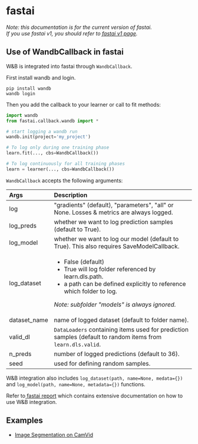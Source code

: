 # fastai

_Note: this documentation is for the current version of fastai.  
If you use fastai v1, you should refer to_ [_fastai v1 page_](fastai.md)_._

## Use of WandbCallback in fastai

W&B is integrated into fastai through `WandbCallback`.

First install wandb and login.

```text
pip install wandb
wandb login
```

Then you add the callback to your learner or call to fit methods:

```python
import wandb
from fastai.callback.wandb import *

# start logging a wandb run
wandb.init(project='my_project')

# To log only during one training phase
learn.fit(..., cbs=WandbCallback())

# To log continuously for all training phases
learn = learner(..., cbs=WandbCallback())
```

`WandbCallback` accepts the following arguments:

<table>
  <thead>
    <tr>
      <th style="text-align:left">Args</th>
      <th style="text-align:left">Description</th>
    </tr>
  </thead>
  <tbody>
    <tr>
      <td style="text-align:left">log</td>
      <td style="text-align:left">&quot;gradients&quot; (default), &quot;parameters&quot;, &quot;all&quot;
        or None. Losses &amp; metrics are always logged.</td>
    </tr>
    <tr>
      <td style="text-align:left">log_preds</td>
      <td style="text-align:left">whether we want to log prediction samples (default to True).</td>
    </tr>
    <tr>
      <td style="text-align:left">log_model</td>
      <td style="text-align:left">whether we want to log our model (default to True). This also requires
        SaveModelCallback.</td>
    </tr>
    <tr>
      <td style="text-align:left">log_dataset</td>
      <td style="text-align:left">
        <ul>
          <li>False (default)</li>
          <li>True will log folder referenced by learn.dls.path.</li>
          <li>a path can be defined explicitly to reference which folder to log.</li>
        </ul>
        <p><em>Note: subfolder &quot;models&quot; is always ignored.</em>
        </p>
      </td>
    </tr>
    <tr>
      <td style="text-align:left">dataset_name</td>
      <td style="text-align:left">name of logged dataset (default to folder name).</td>
    </tr>
    <tr>
      <td style="text-align:left">valid_dl</td>
      <td style="text-align:left"><code>DataLoaders</code> containing items used for prediction samples (default
        to random items from <code>learn.dls.valid</code>.</td>
    </tr>
    <tr>
      <td style="text-align:left">n_preds</td>
      <td style="text-align:left">number of logged predictions (default to 36).</td>
    </tr>
    <tr>
      <td style="text-align:left">seed</td>
      <td style="text-align:left">used for defining random samples.</td>
    </tr>
  </tbody>
</table>

W&B integration also includes `log_dataset(path, name=None, medata={})` and `log_model(path, name=None, metadata={})` functions.

Refer to[ fastai report](https://app.wandb.ai/borisd13/demo_config/reports/Compare-monitor-fastai-models--Vmlldzo4MzAyNA) which contains extensive documentation on how to use W&B integration.

## Examples

* [Image Segmentation on CamVid](http://bit.ly/fastai-wandb)

